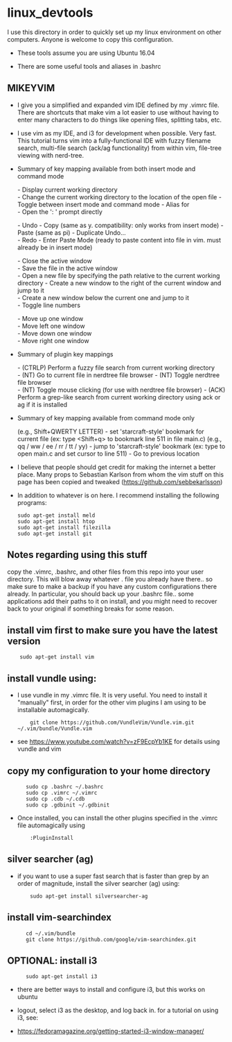 # linux_devtools

I use this directory in order to quickly set up my linux environment on other computers. Anyone is welcome to copy this configuration.

* These tools assume you are using Ubuntu 16.04

* There are some useful tools and aliases in .bashrc


## MIKEYVIM
* I give you a simplified and expanded vim IDE defined by my .vimrc file. There are shortcuts that make vim a lot easier to use without having to enter many characters to do things like opening files, splitting tabs, etc.
* I use vim as my IDE, and i3 for development when possible. Very fast. This tutorial turns vim into a fully-functional IDE with fuzzy filename search, multi-file search (ack/ag functionality) from within vim, file-tree viewing with nerd-tree.


* Summary of key mapping available from both insert mode and command mode

    <Space>   - Display current working directory                                               
    <Shift-c> - Change the current working directory to the location of the open file
    <Ctrl-a>  - Toggle between insert mode and command mode
    <Ctrl-w>  - Alias for <ESC>       
	<Ctrl-b>  - Open the ': ' prompt directly

	<Ctrl-z>  - Undo
	<Ctrl-c>  - Copy (same as y. compatibility: only works from insert mode)
	<Ctrl-v>  - Paste (same as pi)
    <Ctrl-u>  - Duplicate Undo...                                                                                                
    <Ctrl-r>  - Redo
	<Ctrl-p>  - Enter Paste Mode (ready to paste content into file in vim. must already be in insert mode)
	
    <Ctrl-x>   - Close the active window                                                                                   
    <Ctrl-s>   - Save the file in the active window    
    <Ctrl-e>   - Open a new file by specifying the path relative to the current working directory
    <Ctrl-n>   - Create a new window to the right of the current window and jump to it                                
    <Ctrl-h>   - Create a new window below the current one and jump to it                         
    <Ctrl-l>   - Toggle line numbers

    <Ctrl-Up>    - Move up one window                                     
    <Ctrl-Left>  - Move left one window                                
    <Ctrl-Down>  - Move down one window                                
    <Ctrl-Right> - Move right one window


* Summary of plugin key mappings

    <Ctrl-f> - (CTRLP) Perform a fuzzy file search from current working directory                                                  
    <Ctrl-g> - (NT) Go to current file in nerdtree file browser
    <Ctrl-t> - (NT) Toggle nerdtree file browser                                             
    <Ctrl-y> - (NT) Toggle mouse clicking (for use with nerdtree file browser)
    <Ctrl-d> - (ACK) Perform a grep-like search from current working directory using ack or ag if it is installed                    


* Summary of key mapping available from command mode only

    <Shift-q through Shift-y> (e.g., Shift+QWERTY LETTER) - set 'starcraft-style' bookmark for current file
	  (ex: type <Shift+q> to bookmark line 511 in file main.c)
    <qq through yy> (e.g., qq / ww / ee / rr / tt / yy) - jump to 'starcraft-style' bookmark
	  (ex: type <qq> to open main.c and set cursor to line 511)
    <Alt-Left> - Go to previous location   

* I believe that people should get credit for making the internet a better place. Many props to Sebastian Karlson from whom the vim stuff on this page has been copied and tweaked (https://github.com/sebbekarlsson)

* In addition to whatever is on here. I recommend installing the following programs:

      sudo apt-get install meld
      sudo apt-get install htop
      sudo apt-get install filezilla
      sudo apt-get install git

## Notes regarding using this stuff

copy the .vimrc, .bashrc, and other files from this repo into your user directory. This will blow away whatever . file you already have there.. so make sure to make a backup if you have any custom configurations there already. In particular, you should back up your .bashrc file.. some applications add their paths to it on install, and you might need to recover back to your original if something breaks for some reason.

## install vim first to make sure you have the latest version

        sudo apt-get install vim
        

## install vundle using:
* I use vundle in my .vimrc file. It is very useful. You need to install it "manually" first, in order for the other vim plugins I am using to be installable automagically.

          git clone https://github.com/VundleVim/Vundle.vim.git ~/.vim/bundle/Vundle.vim

* see https://www.youtube.com/watch?v=zF9EcpYb1KE for details using vundle and vim


## copy my configuration to your home directory     
    
          sudo cp .bashrc ~/.bashrc    
          sudo cp .vimrc ~/.vimrc    
          sudo cp .cdb ~/.cdb    
          sudo cp .gdbinit ~/.gdbinit

* <RUN THIS FROM INSIDE OF VIM> Once installed, you can install the other plugins specified in the .vimrc file automagically using

          :PluginInstall

## silver searcher (ag)
* if you want to use a super fast search that is faster than grep by an order of magnitude, install the silver searcher (ag) using:

          sudo apt-get install silversearcher-ag

## install vim-searchindex

          cd ~/.vim/bundle
          git clone https://github.com/google/vim-searchindex.git


## OPTIONAL: install i3

          sudo apt-get install i3

* there are better ways to install and configure i3, but this works on ubuntu

* logout, select i3 as the desktop, and log back in. for a tutorial on using i3, see:

* https://fedoramagazine.org/getting-started-i3-window-manager/
